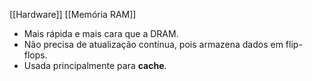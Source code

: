 [[Hardware]]
[[Memória RAM]]
- Mais rápida e mais cara que a DRAM.
- Não precisa de atualização contínua, pois armazena dados em flip-flops.
- Usada principalmente para **cache**.